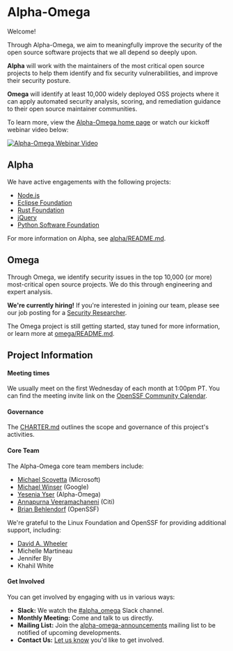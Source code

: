 # Alpha-Omega

Welcome!

Through Alpha-Omega, we aim to meaningfully improve the security of the open source software
projects that we all depend so deeply upon.

**Alpha** will work with the maintainers of the most critical open source projects to help them
identify and fix security vulnerabilities, and improve their security posture.

**Omega** will identify at least 10,000 widely deployed OSS projects where it can apply automated
security analysis, scoring, and remediation guidance to their open source maintainer communities.

To learn more, view the [Alpha-Omega home page](https://openssf.org/community/alpha-omega/) or
watch our kickoff webinar video below:

[![Alpha-Omega Webinar Video](https://img.youtube.com/vi/dRrFDylU7kg/0.jpg)](https://www.youtube.com/watch?v=dRrFDylU7kg)

## Alpha

We have active engagements with the following projects:

* [Node.js](/alpha/engagements/2022/node.js)
* [Eclipse Foundation](/alpha/engagements/2022/eclipse)
* [Rust Foundation](/alpha/engagements/2022/rust)
* [jQuery](/alpha/engagements/2022/jquery)
* [Python Software Foundation](/alpha/engagements/2022/psf)

For more information on Alpha, see [alpha/README.md](alpha/README.md).

## Omega

Through Omega, we identify security issues in the top 10,000 (or more) most-critical open source
projects. We do this through engineering and expert analysis.

**We're currently hiring!** If you're interested in joining our team, please see our job posting
for a [Security Researcher](https://jobs.smartrecruiters.com/LinuxFoundation/743999827424684-security-researcher/analyst,-project-alpha-omega).

The Omega project is still getting started, stay tuned for more information, or learn more
at [omega/README.md](omega/README.md).

## Project Information

#### Meeting times

We usually meet on the first Wednesday of each month at 1:00pm PT. You can find the meeting
invite link on the [OpenSSF Community Calendar](https://calendar.google.com/calendar?cid=czYzdm9lZmhwNWk5cGZsdGI1cTY3bmdwZXNAZ3JvdXAuY2FsZW5kYXIuZ29vZ2xlLmNvbQ).

#### Governance

The [CHARTER.md](https://github.com/ossf/alpha-omega/blob/main/CHARTER.md) outlines the
scope and governance of this project's activities.

#### Core Team

The Alpha-Omega core team members include:

* [Michael Scovetta](https://linkedin.com/in/scovetta) (Microsoft)
* [Michael Winser](https://www.linkedin.com/in/michaelw) (Google)
* [Yesenia Yser](https://www.linkedin.com/in/yser/) (Alpha-Omega)
* [Annapurna Veeramachaneni](https://www.linkedin.com/in/annapurna-veeramachaneni-2907a615b/) (Citi)
* [Brian Behlendorf](https://www.linkedin.com/in/brianbehlendorf) (OpenSSF)

We're grateful to the Linux Foundation and OpenSSF for providing additional support, including:
* [David A. Wheeler](https://www.linkedin.com/in/david-a-wheeler-27798688/)
* Michelle Martineau
* Jennifer Bly
* Khahil White


#### Get Involved

You can get involved by engaging with us in various ways:

* **Slack:** We watch the [#alpha_omega](https://openssf.slack.com/archives/C02LUUWQZNK) Slack channel.
* **Monthly Meeting:** Come and talk to us directly.
* **Mailing List:** Join the [alpha-omega-announcements](https://lists.openssf.org/g/alpha-omega-announcements) mailing list to be notified of upcoming developments.
* **Contact Us:** [Let us know](https://docs.google.com/forms/d/e/1FAIpQLSdIxDf1onzE66a5yrSedNkxWu_wr7xmZEsQl9lpHnSbzQBvJw/viewform) you'd like to get involved.

